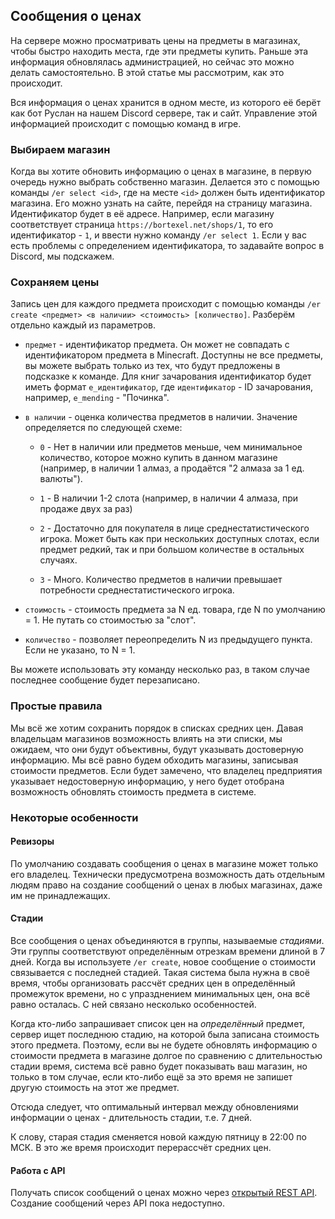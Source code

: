 ## Сообщения о ценах

На сервере можно просматривать цены на предметы в магазинах, чтобы быстро находить места, где эти предметы купить. Раньше эта информация обновлялась администрацией, но сейчас это можно делать самостоятельно. В этой статье мы рассмотрим, как это происходит.

Вся информация о ценах хранится в одном месте, из которого её берёт как бот Руслан на нашем Discord сервере, так и сайт. Управление этой информацией происходит с помощью команд в игре.

### Выбираем магазин

Когда вы хотите обновить информацию о ценах в магазине, в первую очередь нужно выбрать собственно магазин. Делается это с помощью команды `/er select <id>`, где на месте `<id>` должен быть идентификатор магазина. Его можно узнать на сайте, перейдя на страницу магазина. Идентификатор будет в её адресе. Например, если магазину соответствует страница `https://bortexel.net/shops/1`, то его идентификатор - `1`, и ввести нужно команду `/er select 1`. Если у вас есть проблемы с определением идентификатора, то задавайте вопрос в Discord, мы подскажем.

### Сохраняем цены

Запись цен для каждого предмета происходит с помощью команды `/er create <предмет> <в наличии> <стоимость> [количество]`. Разберём отдельно каждый из параметров.

* `предмет` - идентификатор предмета. Он может не совпадать с идентификатором предмета в Minecraft. Доступны не все предметы, вы можете выбрать только из тех, что будут предложены в подсказке к команде. Для книг зачарования идентификатор будет иметь формат `e_идентификатор`, где `идентификатор` - ID зачарования, например, `e_mending` - "Починка".

* `в наличии` - оценка количества предметов в наличии. Значение определяется по следующей схеме:

  * `0` - Нет в наличии или предметов меньше, чем минимальное количество, которое можно купить в данном магазине (например, в наличии 1 алмаз, а продаётся "2 алмаза за 1 ед. валюты").
  
  * `1` - В наличии 1-2 слота (например, в наличии 4 алмаза, при продаже двух за раз)
   
  * `2` - Достаточно для покупателя в лице среднестатистического игрока. Может быть как при нескольких доступных слотах, если предмет редкий, так и при большом количестве в остальных случаях.
  
  * `3` - Много. Количество предметов в наличии превышает потребности среднестатистического игрока.

* `стоимость` - стоимость предмета за N ед. товара, где N по умолчанию = 1. Не путать со стоимостью за "слот".

* `количество` - позволяет переопределить N из предыдущего пункта. Если не указано, то N = 1.

Вы можете использовать эту команду несколько раз, в таком случае последнее сообщение будет перезаписано.

### Простые правила

Мы всё же хотим сохранить порядок в списках средних цен. Давая владельцам магазинов возможность влиять на эти списки, мы ожидаем, что они будут объективны, будут указывать достоверную информацию. Мы всё равно будем обходить магазины, записывая стоимости предметов. Если будет замечено, что владелец предприятия указывает недостоверную информацию, у него будет отобрана возможность обновлять стоимость предмета в системе.

### Некоторые особенности

#### Ревизоры

По умолчанию создавать сообщения о ценах в магазине может только его владелец. Технически предусмотрена возможность дать отдельным людям право на создание сообщений о ценах в любых магазинах, даже им не принадлежащих.

#### Стадии

Все сообщения о ценах объединяются в группы, называемые *стадиями*. Эти группы соответствуют определённым отрезкам времени длиной в 7 дней. Когда вы используете `/er create`, новое сообщение о стоимости связывается с последней стадией. Такая система была нужна в своё время, чтобы организовать рассчёт средних цен в определённый промежуток времени, но с упразднением минимальных цен, она всё равно осталась. С ней связано несколько особенностей.

Когда кто-либо запрашивает список цен на *определённый* предмет, сервер ищет последнюю стадию, на которой была записана стоимость этого предмета. Поэтому, если вы не будете обновлять информацию о стоимости предмета в магазине долгое по сравнению с длительностью стадии время, система всё равно будет показывать ваш магазин, но только в том случае, если кто-либо ещё за это время не запишет другую стоимость на этот же предмет.

Отсюда следует, что оптимальный интервал между обновлениями информации о ценах - длительность стадии, т.е. 7 дней.

К слову, старая стадия сменяется новой каждую пятницу в 22:00 по МСК. В это же время происходит перерассчёт средних цен.

#### Работа с API

Получать список сообщений о ценах можно через [открытый REST API](https://docs.bortexel.ru/rest-api/endpoints/price-reports). Создание сообщений через API пока недоступно.